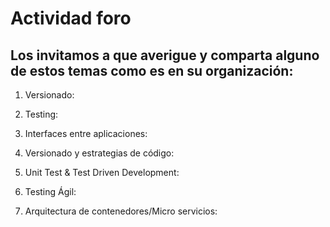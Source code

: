 # Actividad foro

## Los invitamos a que averigue y comparta alguno de estos temas como es en su organización: 

1. Versionado: 

2. Testing:

3. Interfaces entre aplicaciones:

1. Versionado y estrategias de código:

2. Unit Test & Test Driven Development:

3. Testing Ágil:

4. Arquitectura de contenedores/Micro servicios:
